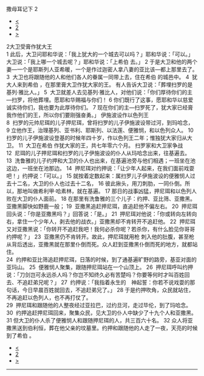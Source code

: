 ﻿





 撒母耳记下 2




* [<](bible/2SA01.md)
* [2](bible/2SA.md)
* [>](bible/2SA03.md)



 
2大卫受膏作犹大王  
1 此后，大卫问耶和华说：「我上犹大的一个城去可以吗？」耶和华说：「可以。」大卫说：「我上哪一个城去呢？」耶和华说：「上希伯 去。」 
2 于是大卫和他的两个妻—一个是耶斯列人亚希暖，一个是作过迦密人拿八妻的亚比该—都上那里去了。 
3  大卫也将跟随他的人和他们各人的眷属一同带上去，住在希伯 的城邑中。 
4  犹大人来到希伯 ，在那里膏大卫作犹大家的王。 有人告诉大卫说：「葬埋扫罗的是基列·雅比人。」 
5  大卫就差人去见基列·雅比人，对他们说：「你们厚待你们的主—扫罗，将他葬埋。愿耶和华赐福与你们！ 
6 你们既行了这事，愿耶和华以慈爱诚实待你们，我也要为此厚待你们。 
7 现在你们的主—扫罗死了，犹大家已经膏我作他们的王，所以你们要刚强奋勇。」 伊施波设作以色列王  
8  扫罗的元帅尼珥的儿子押尼珥，曾将扫罗的儿子伊施波设带过河，到玛哈念， 
9 立他作王，治理基列、亚书利、耶斯列、以法莲、便雅悯，和以色列众人。 
10  扫罗的儿子伊施波设登基的时候年四十岁，作以色列王二年；惟独犹大家归从大卫。 
11  大卫在希伯 作犹大家的王，共七年零六个月。 扫罗家和大卫家争战  
12  尼珥的儿子押尼珥和扫罗的儿子伊施波设的仆人从玛哈念出来，往基遍去。 
13  洗鲁雅的儿子约押和大卫的仆人也出来，在基遍池旁与他们相遇；一班坐在池这边，一班坐在池那边。 
14  押尼珥对约押说：「让少年人起来，在我们面前戏耍吧！」约押说：「可以。」 
15 就按着定数起来：属扫罗儿子伊施波设的便雅悯人过去十二名，大卫的仆人也过去十二名， 
16 彼此揪头，用刀刺肋，一同仆倒。所以，那地叫做希利甲·哈素林，就在基遍。 
17 那日的战事凶猛，押尼珥和以色列人败在大卫的仆人面前。 
18 在那里有洗鲁雅的三个儿子：约押、亚比筛、亚撒黑。亚撒黑脚快如野鹿一般； 
19  亚撒黑追赶押尼珥，直追赶他不偏左右。 
20  押尼珥回头说：「你是亚撒黑吗？」回答说：「是。」 
21  押尼珥对他说：「你或转向左转向右，拿住一个少年人，剥去他的战衣。」亚撒黑却不肯转开不追赶他。 
22  押尼珥又对亚撒黑说：「你转开不追赶我吧！我何必杀你呢？若杀你，有什么脸见你哥哥约押呢？」 
23  亚撒黑仍不肯转开。故此，押尼珥就用枪 刺入他的肚腹，甚至枪从背后透出，亚撒黑就在那里仆倒而死。众人赶到亚撒黑仆倒而死的地方，就都站住。  
24  约押和亚比筛追赶押尼珥，日落的时候，到了通基遍旷野的路旁，基亚对面的亚玛山。 
25  便雅悯人聚集，跟随押尼珥站在一个山顶上。 
26  押尼珥呼叫约押说：「刀剑岂可永远杀人吗？你岂不知终久必有苦楚吗？你要等何时才叫百姓回去、不追赶弟兄呢？」 
27  约押说：「我指着永生的　神起誓：你若不说戏耍的那句话，今日早晨百姓就回去，不追赶弟兄了。」 
28 于是约押吹角，众民就站住，不再追赶以色列人，也不再打仗了。  
29  押尼珥和跟随他的人整夜经过亚拉巴，过约旦河，走过毕伦，到了玛哈念。  
30  约押追赶押尼珥回来，聚集众民，见大卫的仆人中缺少了十九个人和亚撒黑。 
31 但大卫的仆人杀了便雅悯人和跟随押尼珥的人，共三百六十名。 
32 众人将亚撒黑送到伯利恒，葬在他父亲的坟墓里。约押和跟随他的人走了一夜，天亮的时候到了希伯 。 
* [<](bible/2SA01.md)
* [2](bible/2SA.md)
* [>](bible/2SA03.md)





---









